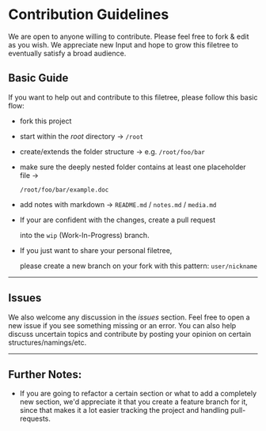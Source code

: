 # Contribution Guidelines

We are open to anyone willing to contribute. Please feel free to fork & edit as you wish. We appreciate new Input and hope to grow this filetree to eventually satisfy a broad audience.

## Basic Guide

If you want to help out and contribute to this filetree, please follow this basic flow:

* fork this project

* start within the *root* directory → `/root`

* create/extends the folder structure → e.g. `/root/foo/bar`

* make sure the deeply nested folder contains at least one placeholder file → 

  `/root/foo/bar/example.doc`

* add notes with markdown → `README.md` / `notes.md` / `media.md`

* If your are confident with the changes, create a pull request

  into the `wip` (Work-In-Progress) branch.

* If you just want to share your personal filetree,

  please create a new branch on your fork with this pattern:  `user/nickname`



------

## Issues

We also welcome any discussion in the *issues* section. Feel free to open a new issue if you see something missing or an error. You can also help discuss uncertain topics and contribute by posting your opinion on certain structures/namings/etc.


------

## Further Notes:

* If you are going to refactor a certain section or what to add a completely new section, we'd appreciate it that you create a feature branch for it, since that makes it a lot easier tracking the project and handling pull-requests.
